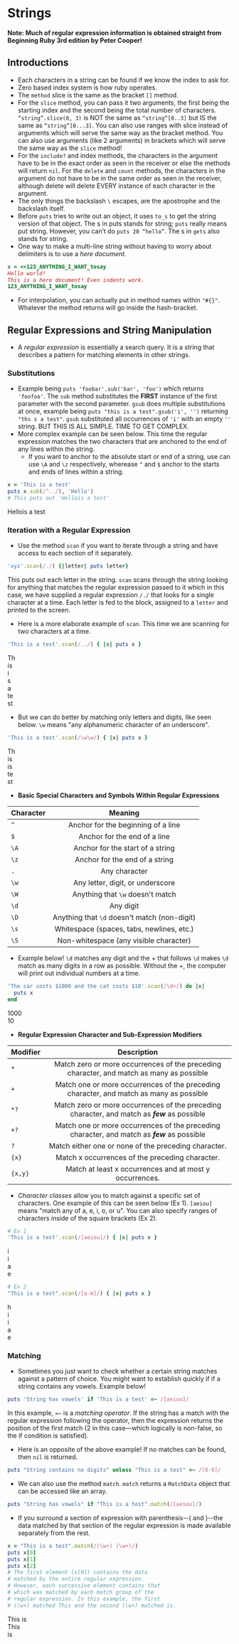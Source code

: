 # Strings
**Note: Much of regular expression information is obtained straight from Beginning Ruby 3rd edition by Peter Cooper!**

## Introductions
- Each characters in a string can be found if we know the index to ask for.
- Zero based index system is how ruby operates.
- The `method` slice is the same as the bracket `[]` method.
- For the `slice` method, you can pass it two arguments, the first being the starting index and the second being the total number of characters.
`“string”.slice(0, 3)` is NOT the same as `“string”[0..3]` but IS the same as `“string”[0...3]`. You can also use ranges with slice instead of arguments which will serve the same way as the bracket method. You can also use arguments (like 2 arguments) in brackets which will serve the same way as the `slice` method!
- For the `include?` and index methods, the characters in the argument have to be in the exact order as seen in the receiver or else the methods will return `nil`. For the `delete` and `count` methods, the characters in the argument do not have to be in the same order as seen in the receiver, although delete will delete EVERY instance of each character in the argument.
- The only things the backslash `\` escapes, are the apostrophe and the backslash itself.
- Before `puts` tries to write out an object, it uses `to_s` to get the string version of that object. The s in puts stands for string; `puts` really means put string. However, you can’t do `puts 20 “hello”`. The s in `gets` also stands for string.
- One way to make a multi-line string without having to worry about delimiters is to use a *here document*.
```ruby
x = <<123_ANYTHING_I_WANT_tosay
Hello world!
This is a here document! Even indents work.
123_ANYTHING_I_WANT_tosay
```

- For interpolation, you can actually put in method names within `"#{}"`. Whatever the method returns will go inside the hash-bracket.

## Regular Expressions and String Manipulation
- A *regular expression* is essentially a search query. It is a string that describes a pattern for matching elements in other strings.

### Substitutions
  - Example being `puts 'foobar'.sub('bar', 'foo')` which returns `'foofoo'`. The `sub` method substitutes the **FIRST** instance of the first parameter with the second parameter. `gsub` does multiple substitutions at once, example being `puts "this is a test".gsub('i', '')` returning `"ths s a test"`. `gsub` substituted all occurrences of `'i'` with an empty `''` string. BUT THIS IS ALL SIMPLE. TIME TO GET COMPLEX.
  - More complex example can be seen below. This time the regular expression matches the two characters that are anchored to the end of any lines within the string.
      - If you want to anchor to the absolute start or end of a string, use can use `\A` and `\z` respectively, wherease `^` and `$` anchor to the starts and ends of lines within a string.

  ```ruby
  x = 'This is a test'
  puts x.sub(/^../), 'Hello')
  # This puts out 'Hellois a test'
  ```
  Hellois a test

### Iteration with a Regular Expression
  - Use the method `scan` if you want to iterate through a string and have access to each section of it separately.
  ```ruby
  'xyz'.scan(/./) {|letter| puts letter}
  ```
  This puts out each letter in the string. `scan` scans through the string looking for anything that matches the regular expression passed to it which in this case, we have supplied a regular expression `/./` that looks for a single character at a time. Each letter is fed to the block, assigned to a `letter` and printed to the screen.
  - Here is a more elaborate example of `scan`. This time we are scanning for two characters at a time.
  ```ruby
  'This is a test'.scan(/../) { |x| puts x }
  ```
  Th <br/>
  is <br/>
  i  <br/>
  s  <br/>
  a  <br/>
  te <br/>
  st <br/>

  - But we can do better by matching only letters and digits, like seen below. `\w` means "any alphanumeric character of an underscore".
  ```ruby
  'This is a test'.scan(/\w\w/) { |x| puts x }
  ```
  Th <br/>
  is <br/>
  is  <br/>
  te <br/>
  st <br/>

  - ****Basic Special Characters and Symbols Within Regular Expressions****


  | Character   | Meaning                                     |
  | ------------|:-------------------------------------------:|
  | `^`         | Anchor for the beginning of a line          |
  | `$`         | Anchor for the end of a line                |
  | `\A`        | Anchor for the start of a string            |
  | `\z`        | Anchor for the end of a string              |
  | `.`         | Any character                               |
  | `\w`        | Any letter, digit, or underscore            |
  | `\W`        | Anything that `\w` doesn't match            |
  | `\d`        | Any digit                                   |
  | `\D`        | Anything that `\d` doesn't match (non-digit)|
  | `\s`        | Whitespace (spaces, tabs, newlines, etc.)   |
  | `\S`        | Non-whitespace (any visible character)      |

  - Example below! `\d` matches any digit and the + that follows `\d` makes `\d` match as many digits in a row as possible. Without the +, the computer will print out individual numbers at a time.

  ```ruby
  'The car costs $1000 and the cat costs $10'.scan(/\d+/) do |x|
    puts x
  end
  ```
  1000 <br/>
  10 <br/>

  - ****Regular Expression Character and Sub-Expression Modifiers****


  | Modifier    | Description                                                                                  |
  | ------------|:--------------------------------------------------------------------------------------------:|
  | `*`         | Match zero or more occurrences of the preceding character, and match as many as possible     |
  | `+`         | Match one or more occurrences of the preceding character, and match as many as possible      |
  | `*?`        | Match zero or more occurrences of the preceding character, and match as ***few*** as possible|
  | `+?`        | Match one or more occurrences of the preceding character, and match as ***few*** as possible |
  | `?`         | Match either one or none of the preceding character.                                         |
  | `{x}`       | Match x occurrences of the preceding character.                                              |
  | `{x,y}`     | Match at least x occurrences and at most y occurrences.                                      |

  - *Character classes* allow you to match against a specific set of characters. One example of this can be seen below (Ex 1). `[aeiou]` means "match any of a, e, i, o, or u". You can also specify ranges of characters inside of the square brackets (Ex 2).
  ```ruby
  # Ex 1
  'This is a test'.scan(/[aeiou]/) { |x| puts x }
  ```
  i <br/>
  i <br/>
  a <br/>
  e <br/>

  ```ruby
  # Ex 2
  "This is a test".scan(/[a-m]/) { |x| puts x }
  ```
  h <br/>
  i <br/>
  i <br/>
  a <br/>
  e <br/>

### Matching
- Sometimes you just want to check whether a certain string matches against a pattern of choice. You might want to establish quickly if if a string contains any vowels. Example below!
```ruby
puts 'String has vowels' if 'This is a test' =~ /[aeiou]/
```

In this example, `=~` is a *matching operator*. If the string has a match with the regular expression following the operator, then the expression returns the position of the first match (2 in this case—which logically is non-false, so the if condition is satisfied).
- Here is an opposite of the above example! If no matches can be found, then `nil` is returned.
```ruby
puts "String contains no digits" unless "This is a test" =~ /[0-9]/
```

- We can also use the method `match`. `match` returns a `MatchData` object that can be accessed like an array.
```ruby
puts "String has vowels" if "This is a test".match(/[aeiou]/)
```
- If you surround a section of expression with parenthesis--( and )--the data matched by that section of the regular expression is made available separately from the rest.
```ruby
x = "This is a test".match(/(\w+) (\w+)/)
puts x[0]
puts x[1]
puts x[2]
# The first element (x[0]) contains the data
# matched by the entire regular expression.
# However, each successive element contains that
# which was matched by each match group of the
# regular expression. In this example, the first
# (\w+) matched This and the second (\w+) matched is.
```
This is <br/>
This    <br/>
is      <br/>
